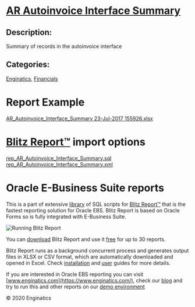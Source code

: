 # [AR Autoinvoice Interface Summary](https://www.enginatics.com/reports/ar-autoinvoice-interface-summary)
## Description: 
Summary of records in the autoinvoice interface
## Categories: 
[Enginatics](https://www.enginatics.com/library/?pg=1&category[]=Enginatics), [Financials](https://www.enginatics.com/library/?pg=1&category[]=Financials)
# Report Example
[AR_Autoinvoice_Interface_Summary 23-Jul-2017 155926.xlsx](https://www.enginatics.com/example/ar-autoinvoice-interface-summary)
# [Blitz Report™](https://www.enginatics.com/blitz-report) import options
[rep_AR_Autoinvoice_Interface_Summary.sql](https://www.enginatics.com/export/ar-autoinvoice-interface-summary)\
[rep_AR_Autoinvoice_Interface_Summary.xml](https://www.enginatics.com/xml/ar-autoinvoice-interface-summary)
# Oracle E-Business Suite reports

This is a part of extensive [library](https://www.enginatics.com/library/) of SQL scripts for [Blitz Report™](https://www.enginatics.com/blitz-report/) that is the fastest reporting solution for Oracle EBS. Blitz Report is based on Oracle Forms so is fully integrated with E-Business Suite. 

![Running Blitz Report](https://www.enginatics.com/wp-content/uploads/2018/01/Running-blitz-report.png) 

You can [download](https://www.enginatics.com/download/) Blitz Report and use it [free](https://www.enginatics.com/pricing/) for up to 30 reports. 

Blitz Report runs as a background concurrent process and generates output files in XLSX or CSV format, which are automatically downloaded and opened in Excel. Check [installation](https://www.enginatics.com/installation-guide/) and [user](https://www.enginatics.com/user-guide/) guides for more details.

If you are interested in Oracle EBS reporting you can visit [www.enginatics.com](https://www.enginatics.com/), check our [blog](https://www.enginatics.com/blog) and try to run this and other reports on our [demo environment](http://demo.enginatics.com/)

© 2020 Enginatics